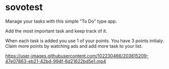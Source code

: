 # sovotest

Manage your tasks with this simple "To Do" type app.

Add the most important task and keep track of it.

When each task is added you use 1 of your points. You have 3 points initialy.
Claim more points by watching ads and add more task to your list.


https://user-images.githubusercontent.com/102230466/203615209-47e07863-eb21-42bd-994f-6d21622bd5e1.mp4


